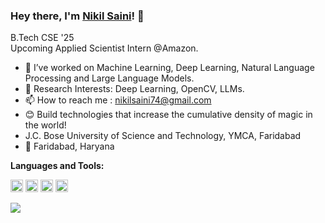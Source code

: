 ### Hey there, I'm [Nikil Saini](https://nikilsaini89.github.io/)! 👋
B.Tech CSE '25
<br> 
Upcoming Applied Scientist Intern @Amazon.

- 👀 I’ve worked on Machine Learning, Deep Learning, Natural Language Processing and Large Language Models.
- 🌱 Research Interests: Deep Learning, OpenCV, LLMs.
- 📫 How to reach me : nikilsaini74@gmail.com
- 😊 Build technologies that increase the cumulative density of magic in the world!
- J.C. Bose University of Science and Technology, YMCA, Faridabad
- 📍 Faridabad, Haryana
  
**Languages and Tools:**  

<code><img height="20" src="https://engineering.fb.com/wp-content/uploads/2016/05/2000px-Python-logo-notext.svg_.png"></code>
<code><img height="20" src="https://avatars.githubusercontent.com/u/15658638?s=48&v=4"></code>
<code><img height="20" src="https://raw.githubusercontent.com/isocpp/logos/master/cpp_logo.png"></code>
<code><img height="20" src="https://avatars.githubusercontent.com/u/27804?s=48&v=4"></code>


![](https://komarev.com/ghpvc/?username=Satyam-79&color=blueviolet)
<!--
**nikilsaini89/nikilsaini89** is a ✨ _special_ ✨ repository because its `README.md` (this file) appears on your GitHub profile.

Here are some ideas to get you started:

- 🔭 I’m currently working on ...
- 🌱 I’m currently learning Natural Language Processibg
- 👯 I’m looking to collaborate on ...
- 🤔 I’m looking for help with ...
- 💬 Ask me about ...
- 📫 How to reach me: ...
- 😄 Pronouns: ...
- ⚡ Fun fact: ...
-->
